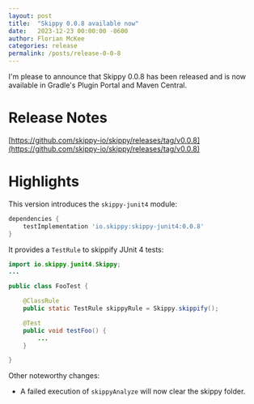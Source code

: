 ```yaml
---
layout: post
title:  "Skippy 0.0.8 available now"
date:   2023-12-23 00:00:00 -0600
author: Florian McKee
categories: release
permalink: /posts/release-0-0-8
---
```


I'm please to announce that Skippy 0.0.8 has been released and is now available in Gradle's Plugin Portal and Maven
Central.

# Release Notes

[https://github.com/skippy-io/skippy/releases/tag/v0.0.8](https://github.com/skippy-io/skippy/releases/tag/v0.0.8)

# Highlights

This version introduces the `skippy-junit4` module:

```groovy
dependencies {
    testImplementation 'io.skippy:skippy-junit4:0.0.8'
}    
```

It provides a `TestRule` to skippify JUnit 4 tests:

```java
import io.skippy.junit4.Skippy;
...

public class FooTest {

    @ClassRule
    public static TestRule skippyRule = Skippy.skippify();

    @Test
    public void testFoo() {
        ...
    }

}
```

Other noteworthy changes:
- A failed execution of `skippyAnalyze` will now clear the skippy folder.